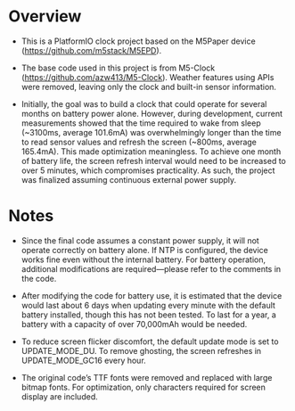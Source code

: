 # Overview

- This is a PlatformIO clock project based on the M5Paper device (https://github.com/m5stack/M5EPD).

- The base code used in this project is from M5-Clock (https://github.com/azw413/M5-Clock). Weather features using APIs were removed, leaving only the clock and built-in sensor information.

- Initially, the goal was to build a clock that could operate for several months on battery power alone. However, during development, current measurements showed that the time required to wake from sleep (~3100ms, average 101.6mA) was overwhelmingly longer than the time to read sensor values and refresh the screen (~800ms, average 165.4mA). This made optimization meaningless. To achieve one month of battery life, the screen refresh interval would need to be increased to over 5 minutes, which compromises practicality. As such, the project was finalized assuming continuous external power supply.

# Notes

- Since the final code assumes a constant power supply, it will not operate correctly on battery alone. If NTP is configured, the device works fine even without the internal battery. For battery operation, additional modifications are required—please refer to the comments in the code.

- After modifying the code for battery use, it is estimated that the device would last about 6 days when updating every minute with the default battery installed, though this has not been tested. To last for a year, a battery with a capacity of over 70,000mAh would be needed.

- To reduce screen flicker discomfort, the default update mode is set to UPDATE_MODE_DU. To remove ghosting, the screen refreshes in UPDATE_MODE_GC16 every hour.

- The original code’s TTF fonts were removed and replaced with large bitmap fonts. For optimization, only characters required for screen display are included.
